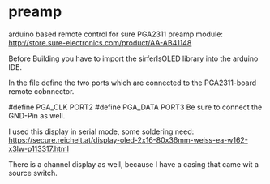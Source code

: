 # preamp
 arduino based remote control for sure PGA2311 preamp module:
http://store.sure-electronics.com/product/AA-AB41148

Before Building you have to import the sirferlsOLED library into the arduino IDE.

In the file define the two ports which are connected to the PGA2311-board remote cobnnector.

#define PGA_CLK PORT2
#define PGA_DATA PORT3
Be sure to connect the GND-Pin as well.

I used this display in serial mode, some soldering need:
https://secure.reichelt.at/display-oled-2x16-80x36mm-weiss-ea-w162-x3lw-p113317.html

There is a channel display as well, because I have a casing that came wit a source switch.


